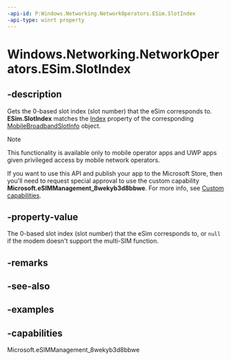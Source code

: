 ```yaml
---
-api-id: P:Windows.Networking.NetworkOperators.ESim.SlotIndex
-api-type: winrt property
---
```


# Windows.Networking.NetworkOperators.ESim.SlotIndex

<!--
public System.Nullable<int> SlotIndex { get; }
-->


## -description

Gets the 0-based slot index (slot number) that the eSim corresponds to. **ESim.SlotIndex** matches the [Index](mobilebroadbandslotinfo_index.md) property of the corresponding [MobileBroadbandSlotInfo](mobilebroadbandslotinfo.md) object.

> [!NOTE]
> This functionality is available only to mobile operator apps and UWP apps given privileged access by mobile network operators.
>
> If you want to use this API and publish your app to the Microsoft Store, then you'll need to request special approval to use the custom capability **Microsoft.eSIMManagement_8wekyb3d8bbwe**. For more info, see [Custom capabilities](/windows/uwp/packaging/app-capability-declarations#custom-capabilities).

## -property-value

The 0-based slot index (slot number) that the eSim corresponds to, or `null` if the modem doesn't support the multi-SIM function.

## -remarks

## -see-also

## -examples

## -capabilities
Microsoft.eSIMManagement_8wekyb3d8bbwe
